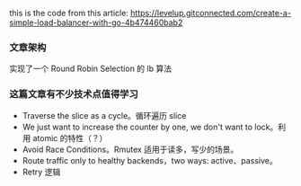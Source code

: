 this is the code from this article:
https://levelup.gitconnected.com/create-a-simple-load-balancer-with-go-4b474460bab2

###  文章架构
实现了一个 Round Robin Selection 的 lb 算法



### 这篇文章有不少技术点值得学习

* Traverse the slice as a cycle。循环遍历 slice 
* We just want to increase the counter by one, we don't want to lock。利用 atomic 的特性（？）
* Avoid Race Conditions。Rmutex 适用于读多，写少的场景。
* Route traffic only to healthy backends，two ways: active、passive。
* Retry 逻辑